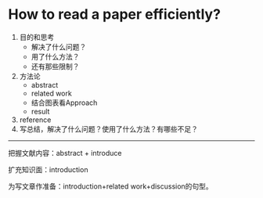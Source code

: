 # How to read a paper efficiently?

1. 目的和思考
	* 解决了什么问题？
	* 用了什么方法？
	* 还有那些限制？
2. 方法论
	* abstract
	* related work
	* 结合图表看Approach
	* result
3. reference
4. 写总结，解决了什么问题？使用了什么方法？有哪些不足？

----------

把握文献内容：abstract + introduce

扩充知识面：introduction

为写文章作准备：introduction+related work+discussion的句型。